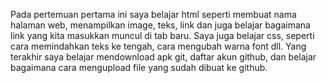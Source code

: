 Pada pertemuan pertama ini saya belajar html  seperti membuat nama halaman web, menampilkan image, teks, link dan juga belajar bagaimana link yang kita masukkan muncul di tab baru.
Saya juga belajar css,  seperti cara memindahkan teks ke tengah, cara mengubah warna font dll.
Yang terakhir saya belajar mendownload apk git, daftar akun github, dan belajar bagaimana cara mengupload file yang sudah dibuat ke github.
